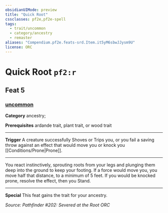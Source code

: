 ```yaml
---
obsidianUIMode: preview
title: "Quick Root"
cssclasses: pf2e,pf2e-spell
tags:
  - trait/uncommon
  - category/ancestry
  - remaster
aliases: "Compendium.pf2e.feats-srd.Item.it5yM6sbwJJysm9U"
license: ORC
---
```

# Quick Root `pf2:r`
## Feat 5
### [uncommon](uncommon "Uncommon Rarity Trait")

**Category** ancestry; 



**Prerequisites** ardande trait, plant trait, or wood trait
* * *
**Trigger** A creature successfully Shoves or Trips you, or you fail a saving throw against an effect that would move you or knock you [[Conditions/Prone|Prone]].

* * *

You react instinctively, sprouting roots from your legs and plunging them deep into the ground to keep your footing. If a force would move you, you move half that distance, to a minimum of 5 feet. If you would be knocked prone, resolve the effect, then you Stand.

* * *

**Special** This feat gains the trait for your ancestry.

*Source: Pathfinder #202: Severed at the Root*
*ORC*